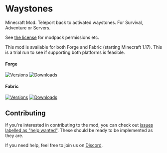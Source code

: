 # Waystones

Minecraft Mod. Teleport back to activated waystones. For Survival, Adventure or Servers.

See [the license](LICENSE) for modpack permissions etc.

This mod is available for both Forge and Fabric (starting Minecraft 1.17). This is a trial run to see if supporting both platforms is feasible.

#### Forge

[![Versions](http://cf.way2muchnoise.eu/versions/245755_latest.svg)](https://minecraft.curseforge.com/projects/waystones) [![Downloads](http://cf.way2muchnoise.eu/full_245755_downloads.svg)](https://minecraft.curseforge.com/projects/waystones)

#### Fabric

[![Versions](http://cf.way2muchnoise.eu/versions/500087_latest.svg)](https://minecraft.curseforge.com/projects/waystones-fabric) [![Downloads](http://cf.way2muchnoise.eu/full_500087_downloads.svg)](https://minecraft.curseforge.com/projects/waystones-fabric)

## Contributing

If you're interested in contributing to the mod, you can check out [issues labelled as "help wanted"](https://github.com/ModdingForBlockheads/Waystones/issues?q=is%3Aopen+is%3Aissue+label%3A%22help+wanted%22). These should be ready to be implemented as they are.

If you need help, feel free to join us on [Discord](https://discord.gg/scGAfXC).
